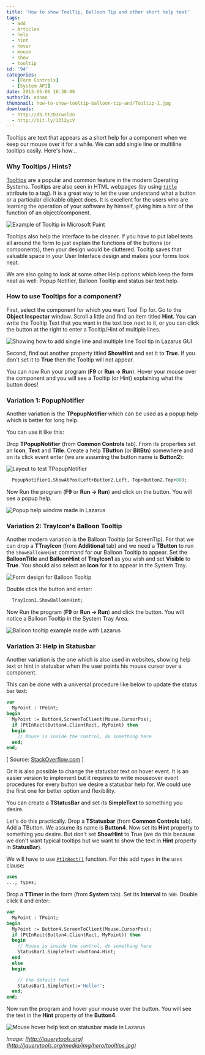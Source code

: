 ```yaml
---
title: 'How to show ToolTip, Balloon Tip and other short help text'
tags:
  - add
  - Articles
  - help
  - hint
  - hover
  - mouse
  - show
  - tooltip
id: '94'
categories:
  - [Form Controls]
  - [System API]
date: 2013-05-06 16:38:00
authorId: adnan
thumbnail: how-to-show-tooltip-balloon-tip-and/Tooltip-1.jpg
downloads:
  - http://db.tt/D3EwslOn
  - http://bit.ly/13l2ycV
---
```


Tooltips are text that appears as a short help for a component when we keep our mouse over it for a while. We can add single line or multiline tooltips easily. Here's how...
<!-- more -->


### Why Tooltips / Hints?

[Tooltips](http://en.wikipedia.org/wiki/Tooltip) are a popular and common feature in the modern Operating Systems. Tooltips are also seen in HTML webpages (by using [`title`](https://html.com/attributes/a-title/) attribute to a tag). It is a great way to let the user understand what a button or a particular clickable object does. It is excellent for the users who are learning the operation of your software by himself, giving him a hint of the function of an object/component.


![Example of Tooltip in Microsoft Paint](how-to-show-tooltip-balloon-tip-and/Tooltip-ms-paint.jpg "Example of Tooltip in Microsoft Paint")


Tooltips also help the interface to be cleaner. If you have to put label texts all around the form to just explain the functions of the buttons (or components), then your design would be cluttered. Tooltip saves that valuable space in your User Interface design and makes your forms look neat.

We are also going to look at some other Help options which keep the form neat as well: Popup Notifier, Balloon Tooltip and status bar text help.


### How to use Tooltips for a component?

First, select the component for which you want Tool Tip for. Go to the **Object Inspector** window. Scroll a little and find an item titled **Hint**. You can write the Tooltip Text that you want in the text box next to it, or you can click the button at the right to enter a Tooltip/Hint of multiple lines.


![Showing how to add single line and multiple line Tool tip in Lazarus GUI](how-to-show-tooltip-balloon-tip-and/Lazarus-tooltip-1.gif "Showing how to add single line and multiple line Tool tip in Lazarus GUI")


Second, find out another property titled **ShowHint** and set it to **True**. If you don't set it to **True** then the Tooltip will not appear.

You can now Run your program (**F9** or **Run -> Run**). Hover your mouse over the component and you will see a Tooltip (or Hint) explaining what the button does!


### Variation 1: PopupNotifier

Another variation is the **TPopupNotifier** which can be used as a popup help which is better for long help.

You can use it like this:

Drop **TPopupNotifier** (from **Common Controls** tab). From its properties set an **Icon**, **Text** and **Title**. Create a help **TButton** (or **BitBtn**) somewhere and on its click event enter (we are assuming the button name is **Button2**):


![Layout to test TPopupNotifier](how-to-show-tooltip-balloon-tip-and/popup-notifier-lazarus-1.gif "Layout to test TPopupNotifier")


```pascal
  PopupNotifier1.ShowAtPos(Left+Button2.Left, Top+Button2.Top+80);
```

Now Run the program (**F9** or **Run -> Run**) and click on the button. You will see a popup help.


![Popup help window made in Lazarus](how-to-show-tooltip-balloon-tip-and/TpopupNotifier-example.jpg "Popup help window made in Lazarus")



### Variation 2: TrayIcon's Balloon Tooltip

Another modern variation is the Balloon Tooltip (or ScreenTip). For that we can drop a **TTrayIcon** (from **Additional** tab) and we need a **TButton** to run the `ShowBalloonHint` command for our Balloon Tooltip to appear. Set the **BalloonTitle** and **BalloonHint** of **TrayIcon1** as you wish and set **Visible** to **True**. You should also select an **Icon** for it to appear in the System Tray.


![Form design for Balloon Tooltip](how-to-show-tooltip-balloon-tip-and/Tooltip-balloon-lazarus.gif "Form design for Balloon Tooltip")


Double click the button and enter:

```pascal
  TrayIcon1.ShowBalloonHint;
```

Now Run the program (**F9** or **Run -> Run**) and click the button. You will notice a Balloon Tooltip in the System Tray Area.


![Balloon tooltip example made with Lazarus](how-to-show-tooltip-balloon-tip-and/balloon-tooltip-example.jpg "Balloon tooltip example made with Lazarus")



### Variation 3: Help in Statusbar

Another variation is the one which is also used in websites, showing help text or hint in statusbar when the user points his mouse cursor over a component.

This can be done with a universal procedure like below to update the status bar text:

```pascal
var
  MyPoint : TPoint;
begin
  MyPoint := Button4.ScreenToClient(Mouse.CursorPos);
  if (PtInRect(Button4.ClientRect, MyPoint) then
  begin
    // Mouse is inside the control, do something here
  end;
end;
```

\[ Source: [StackOverflow.com](http://stackoverflow.com/questions/1721700/how-to-determine-if-the-mouse-cursor-is-inside-a-control) \]

Or it is also possible to change the statusbar text on hover event. It is an easier version to implement but it requires to write mouseover event procedures for every button we desire a statusbar help for. We could use the first one for better option and flexibility.

You can create a **TStatusBar** and set its **SimpleText** to something you desire.

Let's do this practically. Drop a **TStatusbar** (from **Common Controls** tab). Add a TButton. We assume its name is **Button4**. Now set its **Hint** property to something you desire. But don't set **ShowHint** to True (we do this because we don't want typical tooltips but we want to show the text in **Hint** property in **StatusBar**).

We will have to use [`PtInRect()`](http://lazarus-ccr.sourceforge.net/docs/rtl/types/ptinrect.html) function. For this add `types` in the `uses` clause:

```pascal
uses
..., types;
```

Drop a **TTimer** in the form (from **System** tab). Set its **Interval** to `500`. Double click it and enter:

```pascal
var
  MyPoint : TPoint;
begin
  MyPoint := Button4.ScreenToClient(Mouse.CursorPos);
  if (PtInRect(Button4.ClientRect, MyPoint)) then
  begin
    // Mouse is inside the control, do something here
    StatusBar1.SimpleText:=button4.Hint;
  end
  else
  begin

    // the default text
    StatusBar1.SimpleText:='Hello!';
  end;
end;
```

Now run the program and hover your mouse over the button. You will see the text in the **Hint** property of the **Button4**.


![Mouse hover help text on statusbar made in Lazarus](how-to-show-tooltip-balloon-tip-and/statusbar-text-help.gif "Mouse hover help text on statusbar made in Lazarus")

_Image: [http://jquerytools.org](http://jquerytools.org/media/img/hero/tooltips.jpg)_
